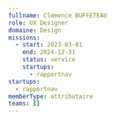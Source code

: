 ```yaml
---
fullname: Clémence BUFFETEAU
role: UX Designer
domaine: Design
missions:
  - start: 2023-03-01
    end: 2024-12-31
    status: service
    startups:
      - rapportnav
startups:
  - rapportnav
memberType: attributaire
teams: []
---
```

